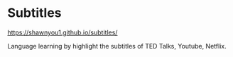 # Subtitles
https://shawnyou1.github.io/subtitles/

Language learning by highlight the subtitles of TED Talks, Youtube, Netflix.